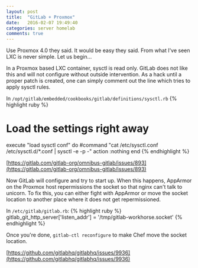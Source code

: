 ```yaml
---
layout: post
title:  "GitLab + Proxmox"
date:   2016-02-07 19:49:40
categories: server homelab
comments: true
---
```

Use Proxmox 4.0 they said. It would be easy they said. From what I've seen LXC is never simple. Let us begin...

In a Proxmox based LXC container, sysctl is read only. GitLab does not like this and will not configure without outside intervention. As a hack until a proper patch is created, one can simply comment out the line which tries to apply sysctl rules.

In `/opt/gitlab/embedded/cookbooks/gitlab/definitions/sysctl.rb`
{% highlight ruby %}
# Load the settings right away
execute "load sysctl conf" do
	#command "cat /etc/sysctl.conf /etc/sysctl.d/*.conf  | sysctl -e -p -"
	action :nothing
end
{% endhighlight %}

[https://gitlab.com/gitlab-org/omnibus-gitlab/issues/893](https://gitlab.com/gitlab-org/omnibus-gitlab/issues/893)

Now GitLab will configure and try to start up. When this happens, AppArmor on the Proxmox host repermissions the socket so that nginx can't talk to unicorn. To fix this, you can either fight with AppArmor or move the socket location to another place where it does not get repermissioned.

In `/etc/gitlab/gitlab.rb`:
{% highlight ruby %}
gitlab_git_http_server['listen_addr'] = '/tmp/gitlab-workhorse.socket'
{% endhighlight %}

Once you're done, `gitlab-ctl reconfigure` to make Chef move the socket location.

[https://github.com/gitlabhq/gitlabhq/issues/9936](https://github.com/gitlabhq/gitlabhq/issues/9936)

